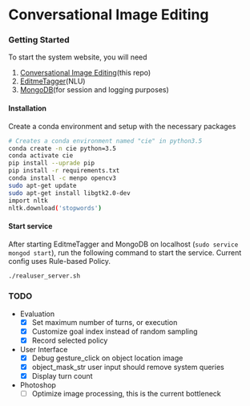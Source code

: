# Conversational Image Editing

### Getting Started

To start the system website, you will need
1. [Conversational Image Editing](https://github.com/iammrhelo/ConversationalImageEditing)(this repo)
2. [EditmeTagger](https://github.com/iammrhelo/EditmeTagger)(NLU)
3. [MongoDB](https://docs.mongodb.com/manual/installation/#mongodb-community-edition)(for session and logging purposes)

#### Installation

Create a conda environment and setup with the necessary packages

```bash
# Creates a conda environment named "cie" in python3.5
conda create -n cie python=3.5
conda activate cie
pip install --uprade pip
pip install -r requirements.txt
conda install -c menpo opencv3 
sudo apt-get update
sudo apt-get install libgtk2.0-dev
import nltk
nltk.download('stopwords')
```

#### Start service

After starting EditmeTagger and MongoDB on localhost (```sudo service mongod start```), run the following command to start the service. Current config uses Rule-based Policy.
```bash
./realuser_server.sh
```

### TODO
* Evaluation
    - [x] Set maximum number of turns, or execution
    - [x] Customize goal index instead of random sampling
    - [x] Record selected policy

* User Interface
    - [x] Debug gesture_click on object location image
    - [x] object_mask_str user input should remove system queries
    - [x] Display turn count

* Photoshop
    - [ ] Optimize image processing, this is the current bottleneck

